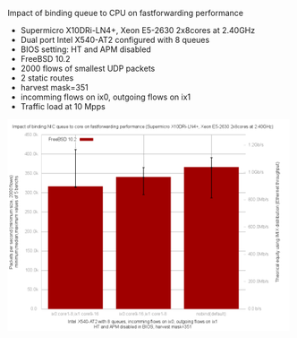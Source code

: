 Impact of binding queue to CPU on fastforwarding performance
  - Supermicro X10DRi-LN4+, Xeon E5-2630 2x8cores at 2.40GHz
  - Dual port Intel X540-AT2 configured with 8 queues
  - BIOS setting: HT and APM disabled
  - FreeBSD 10.2
  - 2000 flows of smallest UDP packets
  - 2 static routes
  - harvest mask=351
  - incomming flows on ix0, outgoing flows on ix1 
  - Traffic load at 10 Mpps

![Impact of binding queue to CPU on fastforwarding performance on FreeBSD 10.2](graph.png)
